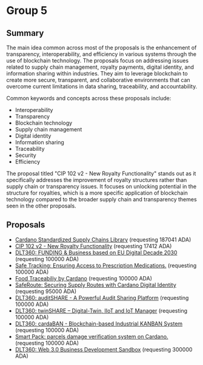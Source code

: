 
# Group 5

## Summary

The main idea common across most of the proposals is the enhancement of transparency, interoperability, and efficiency in various systems through the use of blockchain technology. The proposals focus on addressing issues related to supply chain management, royalty payments, digital identity, and information sharing within industries. They aim to leverage blockchain to create more secure, transparent, and collaborative environments that can overcome current limitations in data sharing, traceability, and accountability.

Common keywords and concepts across these proposals include:
- Interoperability
- Transparency
- Blockchain technology
- Supply chain management
- Digital identity
- Information sharing
- Traceability
- Security
- Efficiency

The proposal titled "CIP 102 v2 - New Royalty Functionality" stands out as it specifically addresses the improvement of royalty structures rather than supply chain or transparency issues. It focuses on unlocking potential in the structure for royalties, which is a more specific application of blockchain technology compared to the broader supply chain and transparency themes seen in the other proposals.

## Proposals
* [Cardano Standardized Supply Chains Library](https://cardano.ideascale.com/c/idea/113685) (requesting 187041 ADA)
* [CIP 102 v2 - New Royalty Functionality](https://cardano.ideascale.com/c/idea/112614) (requesting 17412 ADA)
* [DLT360: FUNDING & Business based on EU Digital Decade 2030](https://cardano.ideascale.com/c/idea/112291) (requesting 100000 ADA)
* [Safe Tracking: Ensuring Access to Prescription Medications.](https://cardano.ideascale.com/c/idea/113976) (requesting 100000 ADA)
* [Food Traceabiliy by Cardano](https://cardano.ideascale.com/c/idea/113820) (requesting 100000 ADA)
* [SafeRoute: Securing Supply Routes with Cardano Digital Identity](https://cardano.ideascale.com/c/idea/113332) (requesting 95000 ADA)
* [DLT360: auditSHARE - A Powerful Audit Sharing Platform](https://cardano.ideascale.com/c/idea/112445) (requesting 100000 ADA)
* [DLT360: twinSHARE – Digital-Twin, IIoT and IoT Manager](https://cardano.ideascale.com/c/idea/112139) (requesting 100000 ADA)
* [DLT360: cardaBAN - Blockchain-based Industrial KANBAN System](https://cardano.ideascale.com/c/idea/112112) (requesting 100000 ADA)
* [Smart Pack: parcels damage verification system on Cardano.](https://cardano.ideascale.com/c/idea/111253) (requesting 100000 ADA)
* [DLT360: Web 3.0 Business Development Sandbox](https://cardano.ideascale.com/c/idea/112218) (requesting 300000 ADA)
